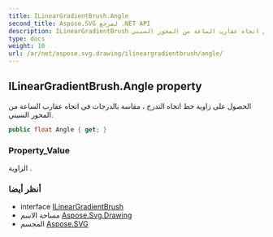 ```yaml
---
title: ILinearGradientBrush.Angle
second_title: Aspose.SVG لمرجع .NET API
description: ILinearGradientBrush ملكية. الحصول على زاوية خط اتجاه التدرج  مقاسة بالدرجات في اتجاه عقارب الساعة من المحور السيني.
type: docs
weight: 10
url: /ar/net/aspose.svg.drawing/ilineargradientbrush/angle/
---
```

## ILinearGradientBrush.Angle property

الحصول على زاوية خط اتجاه التدرج ، مقاسة بالدرجات في اتجاه عقارب الساعة من المحور السيني.

```csharp
public float Angle { get; }
```

### Property_Value

الزاوية .

### أنظر أيضا

* interface [ILinearGradientBrush](../)
* مساحة الاسم [Aspose.Svg.Drawing](../../ilineargradientbrush/)
* المجسم [Aspose.SVG](../../../)


